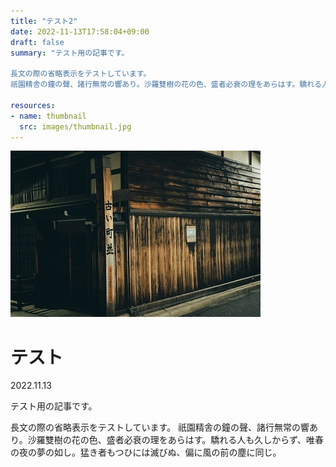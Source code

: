 ```yaml
---
title: "テスト2"
date: 2022-11-13T17:58:04+09:00
draft: false
summary: "テスト用の記事です。

長文の際の省略表示をテストしています。
祇園精舎の鐘の聲、諸行無常の響あり。沙羅雙樹の花の色、盛者必衰の理をあらはす。驕れる人も久しからず、唯春の夜の夢の如し。猛き者もつひには滅びぬ、偏に風の前の塵に同じ。"

resources:
- name: thumbnail
  src: images/thumbnail.jpg
---
```

![サムネイル](images/thumbnail.jpg)
# テスト
2022.11.13

テスト用の記事です。

長文の際の省略表示をテストしています。
祇園精舎の鐘の聲、諸行無常の響あり。沙羅雙樹の花の色、盛者必衰の理をあらはす。驕れる人も久しからず、唯春の夜の夢の如し。猛き者もつひには滅びぬ、偏に風の前の塵に同じ。
